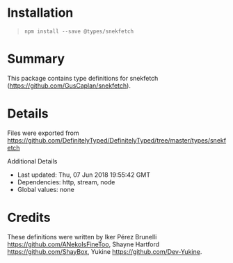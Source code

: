 # Installation
> `npm install --save @types/snekfetch`

# Summary
This package contains type definitions for snekfetch (https://github.com/GusCaplan/snekfetch).

# Details
Files were exported from https://github.com/DefinitelyTyped/DefinitelyTyped/tree/master/types/snekfetch

Additional Details
 * Last updated: Thu, 07 Jun 2018 19:55:42 GMT
 * Dependencies: http, stream, node
 * Global values: none

# Credits
These definitions were written by Iker Pérez Brunelli <https://github.com/ANekoIsFineToo>, Shayne Hartford <https://github.com/ShayBox>, Yukine <https://github.com/Dev-Yukine>.

